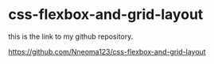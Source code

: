 # css-flexbox-and-grid-layout

this is the link to my github repository.

https://github.com/Nneoma123/css-flexbox-and-grid-layout
